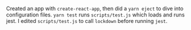 Created an app with `create-react-app`, then did a `yarn eject` to dive into configuration files. `yarn test` runs `scripts/test.js` which loads and runs jest. I edited `scripts/test.js` to call `lockdown` before running `jest`.
